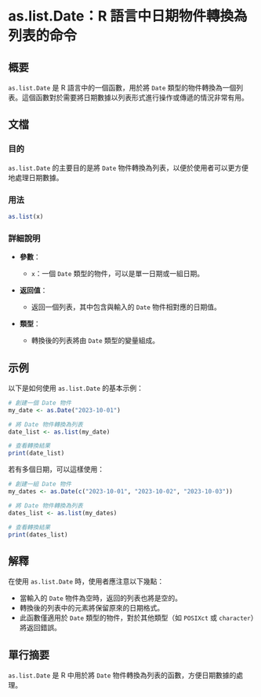 <!--
Meta Description: # as.list.Date：R 語言中日期物件轉換為列表的命令 ## 概要 `as.list.Date` 是 R 語言中的一個函數，用於將 `Date` 類型的物件轉換為一個列表。這個函數對於需要將日期數據以列表形式進行操作或傳遞的情況非常有用。 ## 文檔 ### 目的 `as.list.Dat...
Meta Keywords: date, list, 2023, 物件轉換為列表, 類型的物件
-->

# as.list.Date：R 語言中日期物件轉換為列表的命令

## 概要
`as.list.Date` 是 R 語言中的一個函數，用於將 `Date` 類型的物件轉換為一個列表。這個函數對於需要將日期數據以列表形式進行操作或傳遞的情況非常有用。

## 文檔
### 目的
`as.list.Date` 的主要目的是將 `Date` 物件轉換為列表，以便於使用者可以更方便地處理日期數據。

### 用法
```R
as.list(x)
```

### 詳細說明
- **參數**：
  - `x`：一個 `Date` 類型的物件，可以是單一日期或一組日期。
  
- **返回值**：
  - 返回一個列表，其中包含與輸入的 `Date` 物件相對應的日期值。

- **類型**：
  - 轉換後的列表將由 `Date` 類型的變量組成。

## 示例
以下是如何使用 `as.list.Date` 的基本示例：

```R
# 創建一個 Date 物件
my_date <- as.Date("2023-10-01")

# 將 Date 物件轉換為列表
date_list <- as.list(my_date)

# 查看轉換結果
print(date_list)
```

若有多個日期，可以這樣使用：

```R
# 創建一組 Date 物件
my_dates <- as.Date(c("2023-10-01", "2023-10-02", "2023-10-03"))

# 將 Date 物件轉換為列表
dates_list <- as.list(my_dates)

# 查看轉換結果
print(dates_list)
```

## 解釋
在使用 `as.list.Date` 時，使用者應注意以下幾點：
- 當輸入的 `Date` 物件為空時，返回的列表也將是空的。
- 轉換後的列表中的元素將保留原來的日期格式。
- 此函數僅適用於 `Date` 類型的物件，對於其他類型（如 `POSIXct` 或 `character`）將返回錯誤。

## 單行摘要
`as.list.Date` 是 R 中用於將 `Date` 物件轉換為列表的函數，方便日期數據的處理。